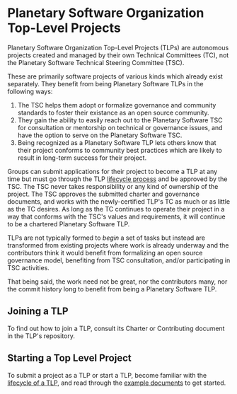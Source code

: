 # Planetary Software Organization Top-Level Projects

Planetary Software Organization Top-Level Projects (TLPs) are
autonomous projects created and managed by their own Technical
Committees (TC), not the Planetary Software Technical Steering
Committee (TSC).

These are primarily software projects of various kinds which already
exist separately.  They benefit from being Planetary Software TLPs
in the following ways: 

1. The TSC helps them adopt or formalize governance and
	community standards to foster their existance as an open
	source community.
2. They gain the ability to easily reach out to the Planetary
	Software TSC for consultation or mentorship on technical
	or governance issues, and have the option to serve on the
	Planetary Software TSC.
3. Being recognized as a Planetary Software TLP lets others
	know that their project conforms to community best practices
	which are likely to result in long-term success for their
	project.

Groups can submit applications for their project to become a TLP
at any time but must go through the TLP [lifecycle process](Lifecycle.md)
and be approved by the TSC.  The TSC never takes responsibility or 
any kind of ownership of the project. The TSC approves the submitted
charter and governance documents, and works with the newly-certified
TLP's TC as much or as little as the TC desires.  As long as the TC
continues to operate their project in a way that conforms with the
TSC's values and requirements, it will continue to be a chartered 
Planetary Software TLP.

TLPs are not typically formed to *begin* a set of tasks but instead
are transformed from existing projects where work is already underway
and the contributors think it would benefit from formalizing an
open source governance model, benefiting from TSC consultation, and/or 
participating in TSC activities.

That being said, the work need not be great, nor the contributors many,
nor the commit history long to benefit from being a Planetary Software
TLP.

## Joining a TLP

To find out how to join a TLP, consult its Charter or
Contributing document in the TLP's repository.

## Starting a Top Level Project

To submit a project as a TLP or start a TLP, become familiar with the
[lifecycle of a TLP](Lifecycle.md), and read through the [example
documents](Bootstrap-Policies/) to get started.


[lifecycle]: Lifecycle.md
